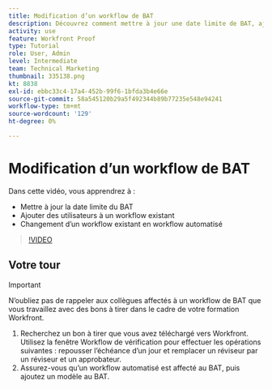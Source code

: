 ```yaml
---
title: Modification d’un workflow de BAT
description: Découvrez comment mettre à jour une date limite de BAT, ajouter des utilisateurs à un workflow existant et basculer un workflow existant vers un workflow automatisé dans [!DNL  Workfront].
activity: use
feature: Workfront Proof
type: Tutorial
role: User, Admin
level: Intermediate
team: Technical Marketing
thumbnail: 335138.png
kt: 8838
exl-id: ebbc33c4-17a4-452b-99f6-1bfda3b4e66e
source-git-commit: 58a545120b29a5f492344b89b77235e548e94241
workflow-type: tm+mt
source-wordcount: '129'
ht-degree: 0%

---
```


# Modification d’un workflow de BAT

Dans cette vidéo, vous apprendrez à :

* Mettre à jour la date limite du BAT
* Ajouter des utilisateurs à un workflow existant
* Changement d’un workflow existant en workflow automatisé

>[!VIDEO](https://video.tv.adobe.com/v/335138/?quality=12)

## Votre tour

>[!IMPORTANT]
>
>N’oubliez pas de rappeler aux collègues affectés à un workflow de BAT que vous travaillez avec des bons à tirer dans le cadre de votre formation Workfront.

1. Recherchez un bon à tirer que vous avez téléchargé vers Workfront. Utilisez la fenêtre Workflow de vérification pour effectuer les opérations suivantes : repousser l’échéance d’un jour et remplacer un réviseur par un réviseur et un approbateur.
1. Assurez-vous qu’un workflow automatisé est affecté au BAT, puis ajoutez un modèle au BAT.



<!--
## Learn more
* Add stages and users to an automated workflow on a proof
* Convert a basic workflow to an automated workflow on a proof
* Create or edit an automated workflow for an existing proof
* Edit proof stages and reviewers
-->
